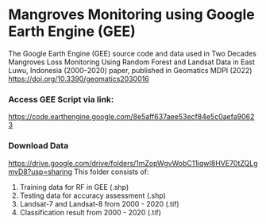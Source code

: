 # Mangroves Monitoring using Google Earth Engine (GEE)
The Google Earth Engine (GEE) source code and data used in Two Decades Mangroves Loss Monitoring Using Random Forest and Landsat Data in East Luwu, Indonesia (2000–2020) paper, published in Geomatics MDPI (2022) https://doi.org/10.3390/geomatics2030016

### Access GEE Script via link:
https://code.earthengine.google.com/8e5aff637aee53ecf84e5c0aefa90623

### Download Data
https://drive.google.com/drive/folders/1mZopWgvWobC11iqwI8HVE70tZQLgmvD8?usp=sharing
This folder consists of:
1. Training data for RF in GEE (.shp)
2. Testing data for accuracy assessment (.shp)
3. Landsat-7 and Landsat-8 from 2000 - 2020 (.tif)
4. Classification result from 2000 -  2020 (.tif)

